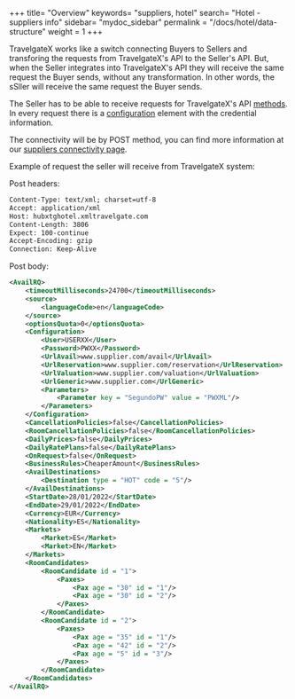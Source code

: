 +++
title= "Overview"
keywords= "suppliers, hotel"
search= "Hotel - suppliers info"
sidebar= "mydoc_sidebar"
permalink = "/docs/hotel/data-structure"
weight = 1
+++

TravelgateX works like a switch connecting Buyers to Sellers and transforing the requests from TravelgateX's API to the Seller's API. But, when the Seller integrates into TravelgateX's API they will receive the same request the Buyer sends, without any transformation. In other words, the sSller will receive the same request the Buyer sends.

The Seller has to be able to receive requests for TravelgateX's API [methods](https://docs.travelgatex.com/legacy/hotel/methods/messages/). In every request there is a [configuration](/legacy/hotel/how-to-guides/suppliers/configuration/) element with the credential information.

The connectivity will be by POST method, you can find more information at our [suppliers connectivity page](/legacy/hotel/how-to-guides/suppliers/connectivity/).

Example of request the seller will receive from TravelgateX system:

Post headers:

~~~xml
Content-Type: text/xml; charset=utf-8
Accept: application/xml
Host: hubxtghotel.xmltravelgate.com
Content-Length: 3806
Expect: 100-continue
Accept-Encoding: gzip
Connection: Keep-Alive
~~~
Post body:
~~~xml
<AvailRQ>
    <timeoutMilliseconds>24700</timeoutMilliseconds>
    <source>
        <languageCode>en</languageCode>
    </source>
    <optionsQuota>0</optionsQuota>
    <Configuration>
        <User>USERXX</User>
        <Password>PWXX</Password>
        <UrlAvail>www.supplier.com/avail</UrlAvail>
        <UrlReservation>www.supplier.com/reservation</UrlReservation>
        <UrlValuation>www.supplier.com/valuation</UrlValuation>
        <UrlGeneric>www.supplier.com</UrlGeneric>
        <Parameters>
            <Parameter key = "SegundoPW" value = "PWXML"/>
        </Parameters>
    </Configuration>
    <CancellationPolicies>false</CancellationPolicies>
    <RoomCancellationPolicies>false</RoomCancellationPolicies>
    <DailyPrices>false</DailyPrices>
    <DailyRatePlans>false</DailyRatePlans>
    <OnRequest>false</OnRequest>
    <BusinessRules>CheaperAmount</BusinessRules>
    <AvailDestinations>
        <Destination type = "HOT" code = "5"/>
    </AvailDestinations>
    <StartDate>28/01/2022</StartDate>
    <EndDate>29/01/2022</EndDate>
    <Currency>EUR</Currency>
    <Nationality>ES</Nationality>
    <Markets>
        <Market>ES</Market>
        <Market>EN</Market>
    </Markets>
    <RoomCandidates>
        <RoomCandidate id = "1">
            <Paxes>
                <Pax age = "30" id = "1"/>
                <Pax age = "30" id = "2"/>
            </Paxes>
        </RoomCandidate>
        <RoomCandidate id = "2">
            <Paxes>
                <Pax age = "35" id = "1"/>
                <Pax age = "42" id = "2"/>
                <Pax age = "5" id = "3"/>
            </Paxes>
        </RoomCandidate>
    </RoomCandidates>
</AvailRQ>

~~~
